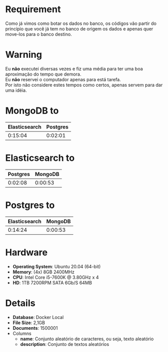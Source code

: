 # Requirement
Como já vimos como botar os dados no banco, os códigos vão partir do princípio que você já tem no banco de origem os dados e apenas quer move-los para o banco destino.  

# Warning
Eu **não** executei diversas vezes e fiz uma média para ter uma boa aproximação do tempo que demora.  
Eu **não** reservei o computador apenas para está tarefa.  
Por isto não considere estes tempos como certos, apenas servem para dar uma idéia.  

# MongoDB to
| Elasticsearch | Postgres |
| ------------- | -------- |
| 0:15:04       | 0:02:01  |

# Elasticsearch to
| Postgres | MongoDB |
| -------- | ------- |
| 0:02:08  | 0:00:53 |

# Postgres to
| Elasticsearch | MongoDB |
| ------------- | ------- |
| 0:14:24       | 0:00:53 |

# Hardware
* **Operating System**: Ubuntu 20.04 (64-bit)  
* **Memory**: (4x) 8GB 2400MHz  
* **CPU**: Intel Core i5-7600K @ 3.80GHz x 4  
* **HD**: 1TB 7200RPM SATA 6Gb/S 64MB  

# Details
* **Database**: Docker Local  
* **File Size**: 2,1GB  
* **Documents**: 1500001  
* Columns
  * **name**: Conjunto aleatório de caracteres, ou seja, texto aleatório  
  * **description**: Conjunto de textos aleatórios  